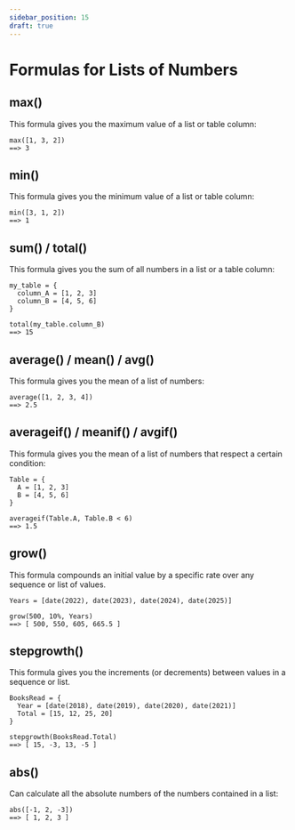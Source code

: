 ```yaml
---
sidebar_position: 15
draft: true
---
```


# Formulas for Lists of Numbers

## max()

This formula gives you the maximum value of a list or table column:

```deci live
max([1, 3, 2])
==> 3
```

## min()

This formula gives you the minimum value of a list or table column:

```deci live
min([3, 1, 2])
==> 1
```

## sum() / total()

This formula gives you the sum of all numbers in a list or a table column:

```deci live
my_table = {
  column_A = [1, 2, 3]
  column_B = [4, 5, 6]
}

total(my_table.column_B)
==> 15
```

## average() / mean() / avg()

This formula gives you the mean of a list of numbers:

```deci live
average([1, 2, 3, 4])
==> 2.5
```

## averageif() / meanif() / avgif()

This formula gives you the mean of a list of numbers that respect a certain condition:

```deci live
Table = {
  A = [1, 2, 3]
  B = [4, 5, 6]
}

averageif(Table.A, Table.B < 6)
==> 1.5
```

## grow()

This formula compounds an initial value by a specific rate over any sequence or list of values.

```deci live
Years = [date(2022), date(2023), date(2024), date(2025)]

grow(500, 10%, Years)
==> [ 500, 550, 605, 665.5 ]
```

## stepgrowth()

This formula gives you the increments (or decrements) between values in a sequence or list.

```deci live
BooksRead = {
  Year = [date(2018), date(2019), date(2020), date(2021)]
  Total = [15, 12, 25, 20]
}

stepgrowth(BooksRead.Total)
==> [ 15, -3, 13, -5 ]
```

## abs()

Can calculate all the absolute numbers of the numbers contained in a list:

```deci live
abs([-1, 2, -3])
==> [ 1, 2, 3 ]
```
